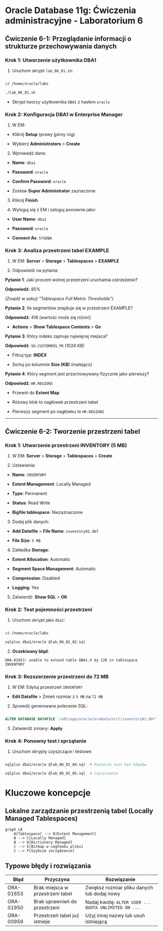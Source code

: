 # Oracle Database 11g: Ćwiczenia administracyjne - Laboratorium 6

## Ćwiczenie 6-1: Przeglądanie informacji o strukturze przechowywania danych

### Krok 1: Utworzenie użytkownika DBA1

1. Uruchom skrypt `lab_06_01.sh`:

```bash

cd /home/oracle/labs

./lab_06_01.sh

```

- Skrypt tworzy użytkownika `DBA1` z hasłem `oracle`

### Krok 2: Konfiguracja DBA1 w Enterprise Manager

1. W EM:

- Kliknij **Setup** (prawy górny róg)

- Wybierz **Administrators** > **Create**

2. Wprowadź dane:

- **Name**: `dba1`

- **Password**: `oracle`

- **Confirm Password**: `oracle`

- Zostaw **Super Administrator** zaznaczone

3. Kliknij **Finish**

4. Wyloguj się z EM i zaloguj ponownie jako:

- **User Name**: `dba1`

- **Password**: `oracle`

- **Connect As**: `SYSDBA`

### Krok 3: Analiza przestrzeni tabel EXAMPLE

1. W EM: **Server** > **Storage** > **Tablespaces** > **EXAMPLE**

2. Odpowiedz na pytania:

**Pytanie 1**: Jaki procent wolnej przestrzeni uruchamia ostrzeżenie?

**Odpowiedź**: 85%

*(Znajdź w sekcji "Tablespace Full Metric Thresholds")*

**Pytanie 2**: Ile segmentów znajduje się w przestrzeni EXAMPLE?

**Odpowiedź**: 418 (wartość może się różnić)

- **Actions** > **Show Tablespace Contents** > **Go**

**Pytanie 3**: Który indeks zajmuje najwięcej miejsca?

**Odpowiedź**: `SH.CUSTOMERS_PK` (1024 KB)

- Filtruj typ: **INDEX**

- Sortuj po kolumnie **Size (KB)** (malejąco)

**Pytanie 4**: Który segment jest przechowywany fizycznie jako pierwszy?

**Odpowiedź**: `HR.REGIONS`

- Przewiń do **Extent Map**

- Różowy blok to nagłówek przestrzeni tabel

- Pierwszy segment po nagłówku to `HR.REGIONS`

---

## Ćwiczenie 6-2: Tworzenie przestrzeni tabel

### Krok 1: Utworzenie przestrzeni INVENTORY (5 MB)

1. W EM: **Server** > **Storage** > **Tablespaces** > **Create**

2. Ustawienia:

- **Name**: `INVENTORY`

- **Extent Management**: Locally Managed

- **Type**: Permanent

- **Status**: Read Write

- **Bigfile tablespace**: Niezaznaczone

3. Dodaj plik danych:

- **Add Datafile** > **File Name**: `inventory01.dbf`

- **File Size**: `5 MB`

4. Zakładka **Storage**:

- **Extent Allocation**: Automatic

- **Segment Space Management**: Automatic

- **Compression**: Disabled

- **Logging**: Yes

5. Zatwierdź: **Show SQL** > **OK**

### Krok 2: Test pojemności przestrzeni

1. Uruchom skrypt jako `dba1`:

```bash

cd /home/oracle/labs

sqlplus dba1/oracle @lab_06_02_02.sql

```

2. **Oczekiwany błąd**:

`ORA-01653: unable to extend table DBA1.X by 128 in tablespace INVENTORY`

### Krok 3: Rozszerzenie przestrzeni do 72 MB

1. W EM: Edytuj przestrzeń `INVENTORY`

- **Edit Datafile** > Zmień rozmiar z `5 MB` na `72 MB`

2. Sprawdź generowane polecenie SQL:

```sql

ALTER DATABASE DATAFILE '/u01/app/oracle/oradata/orcl/inventory01.dbf' RESIZE 72M

```

3. Zatwierdź zmiany: **Apply**

### Krok 4: Ponowny test i sprzątanie

1. Uruchom skrypty czyszczące i testowe:

```bash

sqlplus dba1/oracle @lab_06_02_04.sql  # Powtarza test bez błędów

sqlplus dba1/oracle @lab_06_02_05.sql  # Czyszczenie

```

# Kluczowe koncepcje
## Lokalne zarządzanie przestrzenią tabel (Locally Managed Tablespaces)

```mermaid
graph LR
    A[Tablespace] --> B[Extent Management]
    B --> C[Locally Managed]
    B --> D[Dictionary Managed]
    C --> E[Bitmap w nagłówku pliku]
    C --> F[Szybsze zarządzanie]
```

## Typowe błędy i rozwiązania

| Błąd | Przyczyna | Rozwiązanie |
|------|-----------|-------------|
| ORA-01653 | Brak miejsca w przestrzeni tabel | Zwiększ rozmiar pliku danych lub dodaj nowy |
| ORA-01950 | Brak uprawnień do przestrzeni | Nadaj kwotę: `ALTER USER ... QUOTA UNLIMITED ON ...` |
| ORA-00959 | Przestrzeń tabel już istnieje | Użyj innej nazwy lub usuń istniejącą |

